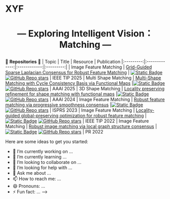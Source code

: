 # XYF

# <p align="center">— Exploring Intelligent Vision：Matching —</p>


🌱 **Repositories** 🌱
|   Topic   |     Title     |    Resource  | Publication
|:---------:|:-------------:|:------------:|:---------:|
|   Image Feature Matching  |   [Grid-Guided Sparse Laplacian Consensus for Robust Feature Matching](https://ieeexplore.ieee.org/abstract/document/10891339) | [![Static Badge](https://img.shields.io/badge/PDF-Download-blue])]([https://github.com/XiaYifan1999/XYF/blob/main/Grid-Guided_Sparse_Laplacian_Consensus_for_Robust_Feature_Matching.pdf]) [![GitHub Repo stars](https://img.shields.io/github/stars/XiaYifan1999/GSLC?style=social)](https://github.com/XiaYifan1999/GSLC) | IEEE TIP 2025
|   Multi Shape Matching  |   [Multi-Shape Matching with Cycle Consistency Basis via Functional Maps](https://ojs.aaai.org/index.php/AAAI/article/view/32926) |[![Static Badge](https://img.shields.io/badge/PDF-Download-blue])]([https://github.com/XY-boy/TTST/blob/main/fig/TTST.pdf](https://github.com/XiaYifan1999/XYF/blob/main/Multi%20Shape%20Matching.pdf)) [![GitHub Repo stars](https://github.com/XiaYifan1999/CyCoMatch?style=social)]([https://github.com/XY-boy/TTST](https://github.com/XiaYifan1999/CyCoMatch)) | AAAI 2025
|   3D Shape Matching  |   [Locality preserving refinement for shape matching with functional maps](https://ojs.aaai.org/index.php/AAAI/article/view/28438) |[![Static Badge](https://img.shields.io/badge/PDF-Download-blue])](https://github.com/XiaYifan1999/XYF/blob/main/Locality%20Preserving%20Refinement%20for%20Shape%20Matching%20with%20Functional%20Maps.pdf) [![GitHub Repo stars](https://github.com/XiaYifan1999/LOPR?style=social)](https://github.com/XiaYifan1999/LOPR) | AAAI 2024
|   Image Feature Matching  |   [Robust feature matching via progressive smoothness consensus](https://www.sciencedirect.com/science/article/pii/S0924271623000229) |[![Static Badge](https://img.shields.io/badge/PDF-Download-blue])](https://github.com/XiaYifan1999/XYF/blob/main/Robust%20feature%20matching%20via%20progressive%20smoothness%20consensus.pdf) [![GitHub Repo stars](https://github.com/XiaYifan1999/PSC?style=social)](https://github.com/XiaYifan1999/PSC) | ISPRS 2023
|   Image Feature Matching  |   [Locality-guided global-preserving optimization for robust feature matching](https://ieeexplore.ieee.org/document/9843864) | [![Static Badge](https://img.shields.io/badge/PDF-Download-blue])](https://github.com/XiaYifan1999/XYF/blob/main/Locality-Guided_Global-Preserving_Optimization_for_Robust_Feature_Matching.pdf) [![GitHub Repo stars](https://github.com/XiaYifan1999/LOGO?style=social)](https://github.com/XiaYifan1999/LOGO) | IEEE TIP 2022
|   Image Feature Matching  |   [Robust image matching via local graph structure consensus](https://www.sciencedirect.com/science/article/pii/S0031320322000693) | [![Static Badge](https://img.shields.io/badge/PDF-Download-blue])](https://github.com/XiaYifan1999/XYF/blob/main/Robust%20image%20matching%20via%20local%20graph%20structure%20consensus.pdf) [![GitHub Repo stars](https://github.com/XiaYifan1999/LGSC?style=social)](https://github.com/XiaYifan1999/LGSC) | PR 2022


Here are some ideas to get you started:

- 🔭 I’m currently working on ...
- 🌱 I’m currently learning ...
- 👯 I’m looking to collaborate on ...
- 🤔 I’m looking for help with ...
- 💬 Ask me about ...
- 📫 How to reach me: ...
- 😄 Pronouns: ...
- ⚡ Fun fact: ...
-->
